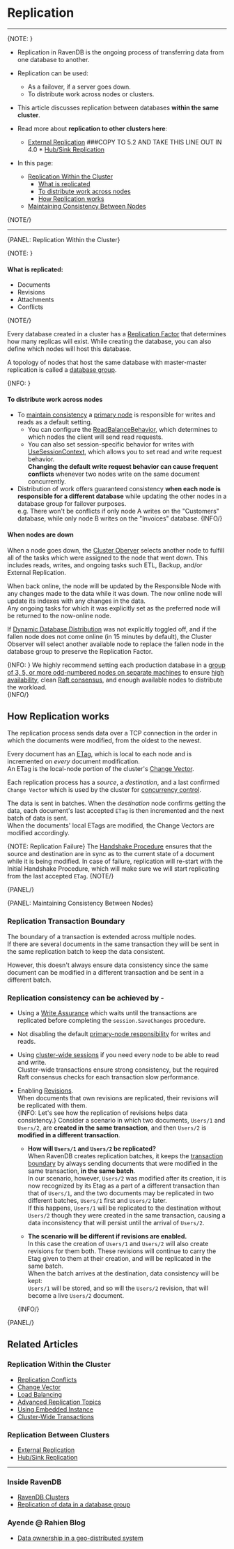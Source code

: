 ﻿# Replication
---

{NOTE: }

* Replication in RavenDB is the ongoing process of transferring data from one database to another.  

* Replication can be used:
   * As a failover, if a server goes down.  
   * To distribute work across nodes or clusters.

* This article discusses replication between databases **within the same cluster**.

* Read more about **replication to other clusters here**:
   * [External Replication](../../../server/ongoing-tasks/external-replication)
###COPY TO 5.2 AND TAKE THIS LINE OUT IN 4.0   * [Hub/Sink Replication](../../../server/ongoing-tasks/hub-sink-replication)

* In this page: 
   * [Replication Within the Cluster](../../../server/clustering/replication/replication#replication-within-the-cluster)
      * [What is replicated](../../../server/clustering/replication/replication#what-is-replicated)
      * [To distribute work across nodes](../../../server/clustering/replication/replication#to-distribute-work-across-nodes)
      * [How Replication works](../../../server/clustering/replication/replication#how-replication-works)
   * [Maintaining Consistency Between Nodes](../../../server/clustering/replication/replication#maintaining-consistency-between-nodes)

{NOTE/}

---

{PANEL: Replication Within the Cluster}

{NOTE: }

#### What is replicated:

  * Documents 
  * Revisions 
  * Attachments 
  * Conflicts  

{NOTE/}

Every database created in a cluster has a [Replication Factor](../../../server/clustering/distribution/distributed-database) 
that determines how many replicas will exist. 
While creating the database, you can also define which nodes will host this database.  

A topology of nodes that host the same database with master-master replication is called a [database group](../../../studio/database/settings/manage-database-group). 

{INFO: }
#### To distribute work across nodes
* To [maintain consistency](../../../server/clustering/replication/replication#maintaining-consistency-between-nodes) 
  a [primary node](../../../client-api/session/configuration/use-session-context-for-load-balancing) 
  is responsible for writes and reads as a default setting.  
   * You can configure the [ReadBalanceBehavior](../../../client-api/configuration/load-balance-and-failover#conventions-load-balance--failover), 
     which determines to which nodes the client will send read requests. 
   * You can also set session-specific behavior for writes with [UseSessionContext](../../../client-api/session/configuration/use-session-context-for-load-balancing#loadbalancebehavior-usage), 
     which allows you to set read and write request behavior.  
     **Changing the default write request behavior can cause frequent conflicts** whenever two nodes write on the same document concurrently.  
* Distribution of work offers guaranteed consistency **when each node is responsible for a different database** 
  while updating the other nodes in a database group for failover purposes.  
  e.g. There won't be conflicts if only node A writes on the "Customers" database, while only node B writes on the "Invoices" database. 
{INFO/}

#### When nodes are down

When a node goes down, the [Cluster Oberver](../../../server/clustering/distribution/cluster-observer)
selects another node to fulfill all of the tasks which were assigned to the node that went down. 
This includes reads, writes, and ongoing tasks such ETL, Backup, and/or External Replication.  

When back online, the node will be updated by the Responsible Node with any changes made to the data while it was down. 
The now online node will update its indexes with any changes in the data.  
Any ongoing tasks for which it was explicitly set as the preferred node 
will be returned to the now-online node. 

If [Dynamic Database Distribution](../../../server/clustering/distribution/distributed-database#dynamic-database-distribution) 
was not explicitly toggled off, and if the fallen node does not come online (in 15 minutes by default), 
the Cluster Observer will select another available node to replace the fallen node in the database group to preserve the Replication Factor.

{INFO: }
We highly recommend setting each production database in a [group of 3, 5, or more odd-numbered nodes on separate machines](https://ravendb.net/learn/inside-ravendb-book/reader/4.0/6-ravendb-clusters#an-overview-of-a-ravendb-cluster)
to ensure [high availability](https://en.wikipedia.org/wiki/High-availability_cluster), clean [Raft consensus](../../../glossary/raft-algorithm), 
and enough available nodes to distribute the workload.  
{INFO/}

## How Replication works

The replication process sends data over a TCP connection in the order in which the documents were modified, from the oldest to the newest.   

Every document has an [ETag](../../../glossary/etag), 
which is local to each node and is incremented on _every_ document modification.  
An ETag is the local-node portion of the cluster's [Change Vector](../../../server/clustering/replication/change-vector).   

Each replication process has a _source_, a _destination_, and a last confirmed `Change Vector` which is used by the cluster for [concurrency control](../../../server/clustering/replication/change-vector#concurrency-control-at-the-cluster).   

The data is sent in batches. When the _destination_ node confirms getting the data, each document's last accepted `ETag` 
is then incremented and the next batch of data is sent.  
When the documents' local ETags are modified, the Change Vectors are modified accordingly.  

{NOTE: Replication Failure} 
The [Handshake Procedure](../../../server/clustering/replication/advanced-replication) ensures that the source and destination 
are in sync as to the current state of a document while it is being modified. 
In case of failure, replication will re-start with the Initial Handshake Procedure, 
which will make sure we will start replicating from the last accepted `ETag`.
{NOTE/}

{PANEL/}

{PANEL: Maintaining Consistency Between Nodes}

### Replication Transaction Boundary

The boundary of a transaction is extended across multiple nodes.  
If there are several documents in the same transaction they will be sent in the same replication 
batch to keep the data consistent.  

However, this doesn't always ensure data consistency since the same document can be modified in a different 
transaction and be sent in a different batch.  

### Replication consistency can be achieved by -  

* Using a [Write Assurance](../../../client-api/session/saving-changes#waiting-for-replication---write-assurance)
  which waits until the transactions are replicated before completing the `session.SaveChanges` procedure.  
* Not disabling the default [primary-node responsibility](../../../server/clustering/replication/replication#to-distribute-work-across-nodes) 
  for writes and reads.  
* Using [cluster-wide sessions](../../../server/clustering/cluster-transactions) 
  if you need every node to be able to read and write.  
  Cluster-wide transactions ensure strong consistency, but the required Raft consensus checks for each transaction slow performance.  
* Enabling [Revisions](../../../server/extensions/revisions).  
  When documents that own revisions are replicated, their revisions will be replicated with them.  
     {INFO: Let's see how the replication of revisions helps data consistency.}
     Consider a scenario in which two documents, `Users/1` and `Users/2`, 
     are **created in the same transaction**, and then `Users/2` is **modified 
     in a different transaction**.  

     * **How will `Users/1` and `Users/2` be replicated?**  
       When RavenDB creates replication batches, it keeps the 
       [transaction boundary](../../../server/clustering/replication/replication#replication-transaction-boundary) 
       by always sending documents that were modified in the same transaction, 
       **in the same batch**.  
       In our scenario, however, `Users/2` was modified after its creation, it 
       is now recognized by its Etag as a part of a different transaction than 
       that of `Users/1`, and the two documents may be replicated in two different 
       batches, `Users/1` first and `Users/2` later.  
       If this happens, `Users/1` will be replicated to the destination without `Users/2` 
       though they were created in the same transaction, causing a data inconsistency that 
       will persist until the arrival of `Users/2`.  

     * **The scenario will be different if revisions are enabled.**  
       In this case the creation of `Users/1` and `Users/2` will also create revisions 
       for them both. These revisions will continue to carry the Etag given to them 
       at their creation, and will be replicated in the same batch.  
       When the batch arrives at the destination, data consistency will be kept:  
       `Users/1` will be stored, and so will the `Users/2` revision, that will become 
       a live `Users/2` document.  

     {INFO/}

{PANEL/}

## Related Articles  

### Replication Within the Cluster

- [Replication Conflicts](../../../server/clustering/replication/replication-conflicts)
- [Change Vector](../../../server/clustering/replication/change-vector)
- [Load Balancing](../../../client-api/session/configuration/use-session-context-for-load-balancing)
- [Advanced Replication Topics](../../../server/clustering/replication/advanced-replication)
- [Using Embedded Instance](../../../server/clustering/replication/replication-and-embedded-instance)
- [Cluster-Wide Transactions](../../../server/clustering/cluster-transactions)

### Replication Between Clusters

- [External Replication](../../../server/ongoing-tasks/external-replication)
- [Hub/Sink Replication](../../../server/ongoing-tasks/hub-sink-replication)

---

### Inside RavenDB

- [RavenDB Clusters](https://ravendb.net/learn/inside-ravendb-book/reader/4.0/6-ravendb-clusters#an-overview-of-a-ravendb-cluster)
- [Replication of data in a database group](https://ravendb.net/learn/inside-ravendb-book/reader/4.0/6-ravendb-clusters#replication-of-data-in-a-database-group)

### Ayende @ Rahien Blog

- [Data ownership in a geo-distributed system](https://ayende.com/blog/196769-B/data-ownership-in-a-distributed-system)
